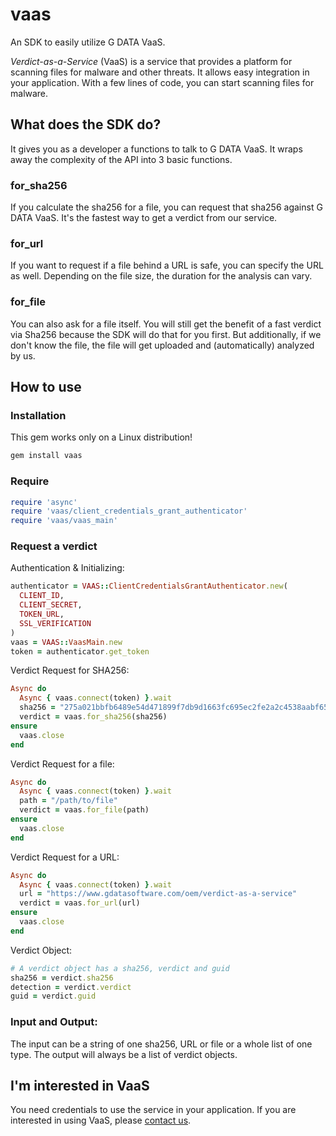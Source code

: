 # vaas

An SDK to easily utilize G DATA VaaS.

_Verdict-as-a-Service_ (VaaS) is a service that provides a platform for scanning files for malware and other threats. It allows easy integration in your application. With a few lines of code, you can start scanning files for malware.

## What does the SDK do?

It gives you as a developer a functions to talk to G DATA VaaS. It wraps away the complexity of the API into 3 basic functions.

### for_sha256

If you calculate the sha256 for a file, you can request that sha256 against G DATA VaaS. It's the fastest way to get a verdict from our service.

### for_url

If you want to request if a file behind a URL is safe, you can specify the URL as well. Depending on the file size, the duration for the analysis can vary.

### for_file

You can also ask for a file itself. You will still get the benefit of a fast verdict via Sha256 because the SDK will do that for you first. But additionally, if we don't know the file, the file will get uploaded and (automatically) analyzed by us.

## How to use

### Installation

This gem works only on a Linux distribution!
```bash
gem install vaas
```

### Require

```ruby
require 'async'
require 'vaas/client_credentials_grant_authenticator'
require 'vaas/vaas_main'
```

### Request a verdict

Authentication & Initializing:
```ruby
authenticator = VAAS::ClientCredentialsGrantAuthenticator.new(
  CLIENT_ID,
  CLIENT_SECRET,
  TOKEN_URL,
  SSL_VERIFICATION
)
vaas = VAAS::VaasMain.new
token = authenticator.get_token
```

Verdict Request for SHA256:
```ruby
Async do
  Async { vaas.connect(token) }.wait
  sha256 = "275a021bbfb6489e54d471899f7db9d1663fc695ec2fe2a2c4538aabf651fd0f"
  verdict = vaas.for_sha256(sha256)
ensure
  vaas.close
end
```

Verdict Request for a file:
```ruby
Async do
  Async { vaas.connect(token) }.wait
  path = "/path/to/file"
  verdict = vaas.for_file(path)
ensure
  vaas.close
end
```

Verdict Request for a URL:
```ruby
Async do
  Async { vaas.connect(token) }.wait
  url = "https://www.gdatasoftware.com/oem/verdict-as-a-service"
  verdict = vaas.for_url(url)
ensure
  vaas.close
end
```

Verdict Object:
```ruby
# A verdict object has a sha256, verdict and guid
sha256 = verdict.sha256
detection = verdict.verdict
guid = verdict.guid
```

### Input and Output:

The input can be a string of one sha256, URL or file or a whole list of one type.
The output will always be a list of verdict objects.

## <a name="interested"></a>I'm interested in VaaS

You need credentials to use the service in your application. If you are interested in using VaaS, please [contact us](mailto:oem@gdata.de).
